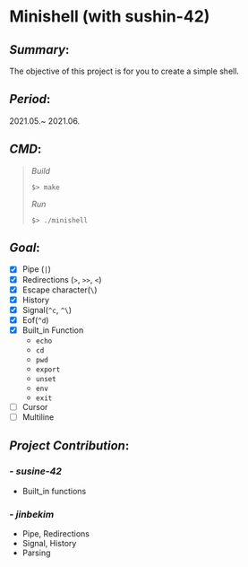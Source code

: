 # Minishell (with sushin-42)

## *Summary*:
The objective of this project is for you to create a simple shell.

## *Period*:
2021.05.~ 2021.06.

## *CMD*:
> *Build*
>
> `$> make`
>
> *Run*
>
> `$> ./minishell`

## *Goal*:
- [x] Pipe (`|`)
- [x] Redirections (`>`, `>>`, `<`)
- [x] Escape character(`\`)
- [x] History
- [x] Signal(`^c`, `^\`)
- [x] Eof(`^d`)
- [x] Built_in Function
  - `echo`
  - `cd`
  - `pwd`
  - `export`
  - `unset`
  - `env`
  - `exit`
- [ ] Cursor
- [ ] Multiline

## *Project Contribution*:

### - *susine-42*
- Built_in functions
### - *jinbekim*
- Pipe, Redirections
- Signal, History
- Parsing


